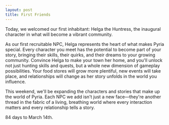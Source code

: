 ```yaml
---
layout: post
title: First Friends
---
```


Today, we welcomed our first inhabitant: Helga the Huntress, the inaugural character in what will become a vibrant community.

As our first recruitable NPC, Helga represents the heart of what makes Pyria special. Every character you meet has the potential to become part of your story, bringing their skills, their quirks, and their dreams to your growing community. Convince Helga to make your town her home, and you'll unlock not just hunting skills and quests, but a whole new dimension of gameplay possibilities. Your food stores will grow more plentiful, new events will take place, and relationships will change as her story unfolds in the world you influence.

This weekend, we'll be expanding the characters and stories that make up the world of Pyria. Each NPC we add isn't just a new face—they're another thread in the fabric of a living, breathing world where every interaction matters and every relationship tells a story.

84 days to March 14th.
